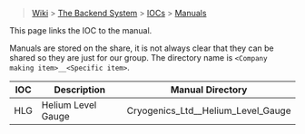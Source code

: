 > [Wiki](Home) > [The Backend System](The-Backend-System) > [IOCs](IOCs) > [Manuals](Manuals)

This page links the IOC to the manual.

Manuals are stored on the share, it is not always clear that they can be shared so they are just for our group. The directory name is `<Company making item>__<Specific item>`.


IOC | Description | Manual Directory
--- | -----       | -----
HLG | Helium Level Gauge | Cryogenics_Ltd__Helium_Level_Gauge
